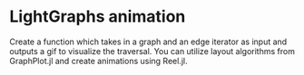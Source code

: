 # LightGraphs animation

Create a function which takes in a graph and an edge iterator as input and outputs a gif to visualize the traversal. You can utilize layout algorithms from GraphPlot.jl and create animations using Reel.jl.